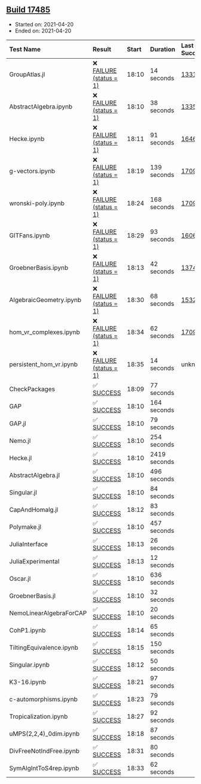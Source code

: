 ## [Build 17485](https://oscarci.mathematik.uni-kl.de/job/oscar/17485/)

* Started on: 2021-04-20
* Ended on: 2021-04-20

| Test Name    | Result | Start | Duration | Last Success | First Failure |
|:-------------|:-------|:------|:---------|:-------------|:--------------|
| GroupAtlas.jl | ❌ [FAILURE (status = 1)](https://oscarci.mathematik.uni-kl.de/job/oscar/17485/artifact/logs/build-17485/GroupAtlas.jl.log) | 18:10 | 14 seconds | [13311](https://oscarci.mathematik.uni-kl.de/job/oscar/13311/) | [13312](https://oscarci.mathematik.uni-kl.de/job/oscar/13312/) |
| AbstractAlgebra.ipynb | ❌ [FAILURE (status = 1)](https://oscarci.mathematik.uni-kl.de/job/oscar/17485/artifact/logs/build-17485/AbstractAlgebra.ipynb.log) | 18:10 | 38 seconds | [13355](https://oscarci.mathematik.uni-kl.de/job/oscar/13355/) | [13356](https://oscarci.mathematik.uni-kl.de/job/oscar/13356/) |
| Hecke.ipynb | ❌ [FAILURE (status = 1)](https://oscarci.mathematik.uni-kl.de/job/oscar/17485/artifact/logs/build-17485/Hecke.ipynb.log) | 18:11 | 91 seconds | [16463](https://oscarci.mathematik.uni-kl.de/job/oscar/16463/) | [16464](https://oscarci.mathematik.uni-kl.de/job/oscar/16464/) |
| g-vectors.ipynb | ❌ [FAILURE (status = 1)](https://oscarci.mathematik.uni-kl.de/job/oscar/17485/artifact/logs/build-17485/g-vectors.ipynb.log) | 18:19 | 139 seconds | [17099](https://oscarci.mathematik.uni-kl.de/job/oscar/17099/) | [17100](https://oscarci.mathematik.uni-kl.de/job/oscar/17100/) |
| wronski-poly.ipynb | ❌ [FAILURE (status = 1)](https://oscarci.mathematik.uni-kl.de/job/oscar/17485/artifact/logs/build-17485/wronski-poly.ipynb.log) | 18:24 | 168 seconds | [17098](https://oscarci.mathematik.uni-kl.de/job/oscar/17098/) | [17099](https://oscarci.mathematik.uni-kl.de/job/oscar/17099/) |
| GITFans.ipynb | ❌ [FAILURE (status = 1)](https://oscarci.mathematik.uni-kl.de/job/oscar/17485/artifact/logs/build-17485/GITFans.ipynb.log) | 18:29 | 93 seconds | [16068](https://oscarci.mathematik.uni-kl.de/job/oscar/16068/) | [16069](https://oscarci.mathematik.uni-kl.de/job/oscar/16069/) |
| GroebnerBasis.ipynb | ❌ [FAILURE (status = 1)](https://oscarci.mathematik.uni-kl.de/job/oscar/17485/artifact/logs/build-17485/GroebnerBasis.ipynb.log) | 18:13 | 42 seconds | [13748](https://oscarci.mathematik.uni-kl.de/job/oscar/13748/) | [13749](https://oscarci.mathematik.uni-kl.de/job/oscar/13749/) |
| AlgebraicGeometry.ipynb | ❌ [FAILURE (status = 1)](https://oscarci.mathematik.uni-kl.de/job/oscar/17485/artifact/logs/build-17485/AlgebraicGeometry.ipynb.log) | 18:30 | 68 seconds | [15322](https://oscarci.mathematik.uni-kl.de/job/oscar/15322/) | [15323](https://oscarci.mathematik.uni-kl.de/job/oscar/15323/) |
| hom_vr_complexes.ipynb | ❌ [FAILURE (status = 1)](https://oscarci.mathematik.uni-kl.de/job/oscar/17485/artifact/logs/build-17485/hom_vr_complexes.ipynb.log) | 18:34 | 62 seconds | [17099](https://oscarci.mathematik.uni-kl.de/job/oscar/17099/) | [17100](https://oscarci.mathematik.uni-kl.de/job/oscar/17100/) |
| persistent_hom_vr.ipynb | ❌ [FAILURE (status = 1)](https://oscarci.mathematik.uni-kl.de/job/oscar/17485/artifact/logs/build-17485/persistent_hom_vr.ipynb.log) | 18:35 | 14 seconds | unknown | unknown |
| CheckPackages | ✅ [SUCCESS](https://oscarci.mathematik.uni-kl.de/job/oscar/17485/artifact/logs/build-17485/CheckPackages.log) | 18:09 | 77 seconds |  |  |
| GAP | ✅ [SUCCESS](https://oscarci.mathematik.uni-kl.de/job/oscar/17485/artifact/logs/build-17485/GAP.log) | 18:10 | 164 seconds |  |  |
| GAP.jl | ✅ [SUCCESS](https://oscarci.mathematik.uni-kl.de/job/oscar/17485/artifact/logs/build-17485/GAP.jl.log) | 18:10 | 79 seconds |  |  |
| Nemo.jl | ✅ [SUCCESS](https://oscarci.mathematik.uni-kl.de/job/oscar/17485/artifact/logs/build-17485/Nemo.jl.log) | 18:10 | 254 seconds |  |  |
| Hecke.jl | ✅ [SUCCESS](https://oscarci.mathematik.uni-kl.de/job/oscar/17485/artifact/logs/build-17485/Hecke.jl.log) | 18:10 | 2419 seconds |  |  |
| AbstractAlgebra.jl | ✅ [SUCCESS](https://oscarci.mathematik.uni-kl.de/job/oscar/17485/artifact/logs/build-17485/AbstractAlgebra.jl.log) | 18:10 | 496 seconds |  |  |
| Singular.jl | ✅ [SUCCESS](https://oscarci.mathematik.uni-kl.de/job/oscar/17485/artifact/logs/build-17485/Singular.jl.log) | 18:10 | 84 seconds |  |  |
| CapAndHomalg.jl | ✅ [SUCCESS](https://oscarci.mathematik.uni-kl.de/job/oscar/17485/artifact/logs/build-17485/CapAndHomalg.jl.log) | 18:12 | 83 seconds |  |  |
| Polymake.jl | ✅ [SUCCESS](https://oscarci.mathematik.uni-kl.de/job/oscar/17485/artifact/logs/build-17485/Polymake.jl.log) | 18:10 | 457 seconds |  |  |
| JuliaInterface | ✅ [SUCCESS](https://oscarci.mathematik.uni-kl.de/job/oscar/17485/artifact/logs/build-17485/JuliaInterface.log) | 18:13 | 26 seconds |  |  |
| JuliaExperimental | ✅ [SUCCESS](https://oscarci.mathematik.uni-kl.de/job/oscar/17485/artifact/logs/build-17485/JuliaExperimental.log) | 18:13 | 12 seconds |  |  |
| Oscar.jl | ✅ [SUCCESS](https://oscarci.mathematik.uni-kl.de/job/oscar/17485/artifact/logs/build-17485/Oscar.jl.log) | 18:10 | 636 seconds |  |  |
| GroebnerBasis.jl | ✅ [SUCCESS](https://oscarci.mathematik.uni-kl.de/job/oscar/17485/artifact/logs/build-17485/GroebnerBasis.jl.log) | 18:10 | 32 seconds |  |  |
| NemoLinearAlgebraForCAP | ✅ [SUCCESS](https://oscarci.mathematik.uni-kl.de/job/oscar/17485/artifact/logs/build-17485/NemoLinearAlgebraForCAP.log) | 18:10 | 20 seconds |  |  |
| CohP1.ipynb | ✅ [SUCCESS](https://oscarci.mathematik.uni-kl.de/job/oscar/17485/artifact/logs/build-17485/CohP1.ipynb.log) | 18:14 | 65 seconds |  |  |
| TiltingEquivalence.ipynb | ✅ [SUCCESS](https://oscarci.mathematik.uni-kl.de/job/oscar/17485/artifact/logs/build-17485/TiltingEquivalence.ipynb.log) | 18:15 | 150 seconds |  |  |
| Singular.ipynb | ✅ [SUCCESS](https://oscarci.mathematik.uni-kl.de/job/oscar/17485/artifact/logs/build-17485/Singular.ipynb.log) | 18:12 | 50 seconds |  |  |
| K3-16.ipynb | ✅ [SUCCESS](https://oscarci.mathematik.uni-kl.de/job/oscar/17485/artifact/logs/build-17485/K3-16.ipynb.log) | 18:21 | 97 seconds |  |  |
| c-automorphisms.ipynb | ✅ [SUCCESS](https://oscarci.mathematik.uni-kl.de/job/oscar/17485/artifact/logs/build-17485/c-automorphisms.ipynb.log) | 18:23 | 79 seconds |  |  |
| Tropicalization.ipynb | ✅ [SUCCESS](https://oscarci.mathematik.uni-kl.de/job/oscar/17485/artifact/logs/build-17485/Tropicalization.ipynb.log) | 18:27 | 92 seconds |  |  |
| uMPS(2,2,4)_0dim.ipynb | ✅ [SUCCESS](https://oscarci.mathematik.uni-kl.de/job/oscar/17485/artifact/logs/build-17485/uMPS-2-2-4-_0dim.ipynb.log) | 18:18 | 87 seconds |  |  |
| DivFreeNotIndFree.ipynb | ✅ [SUCCESS](https://oscarci.mathematik.uni-kl.de/job/oscar/17485/artifact/logs/build-17485/DivFreeNotIndFree.ipynb.log) | 18:31 | 80 seconds |  |  |
| SymAlgIntToS4rep.ipynb | ✅ [SUCCESS](https://oscarci.mathematik.uni-kl.de/job/oscar/17485/artifact/logs/build-17485/SymAlgIntToS4rep.ipynb.log) | 18:33 | 62 seconds |  |  |
